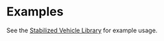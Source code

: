 # Examples

See the [Stabilized Vehicle Library](https://github.com/martinbudden/Library-StabilizedVehicle.git) for example usage.
